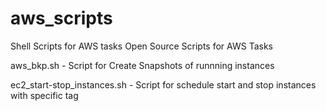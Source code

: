 # aws_scripts
Shell Scripts for AWS tasks
Open Source Scripts for AWS Tasks

aws_bkp.sh - Script for Create Snapshots of runnning instances

ec2_start-stop_instances.sh - Script for schedule start and stop instances with specific tag
